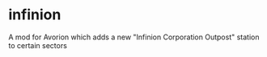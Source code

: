 # infinion
A mod for Avorion which adds a new "Infinion Corporation Outpost" station to certain sectors
